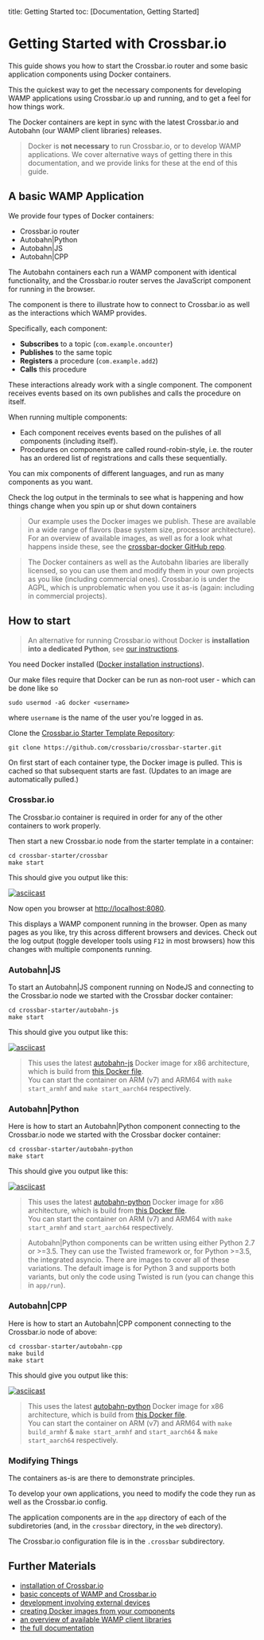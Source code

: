 title: Getting Started
toc: [Documentation, Getting Started]

# Getting Started with Crossbar.io

This guide shows you how to start the Crossbar.io router and some basic application components using Docker containers.

This the quickest way to get the necessary components for developing WAMP applications using Crossbar.io up and running, and to get a feel for how things work.

The Docker containers are kept in sync with the latest Crossbar.io and Autobahn (our WAMP client libraries) releases.

> Docker is **not necessary** to run Crossbar.io, or to develop WAMP applications. We cover alternative ways of getting there in this documentation, and we provide links for these at the end of this guide.

## A basic WAMP Application

We provide four types of Docker containers:

* Crossbar.io router
* Autobahn|Python
* Autobahn|JS
* Autobahn|CPP

The Autobahn containers each run a WAMP component with identical functionality, and the Crossbar.io router serves the JavaScript component for running in the browser.

The component is there to illustrate how to connect to Crossbar.io as well as the interactions which WAMP provides.

Specifically, each component:

* **Subscribes** to a topic (`com.example.oncounter`)
* **Publishes** to the same topic
* **Registers** a procedure (`com.example.add2`)
* **Calls** this procedure

These interactions already work with a single component. The component receives events based on its own publishes and calls the procedure on itself.

When running multiple components:

* Each component receives events based on the pulishes of all components (including itself).
* Procedures on components are called round-robin-style, i.e. the router has an ordered list of registrations and calls these sequentially.

You can mix components of different languages, and run as many components as you want.

Check the log output in the terminals to see what is happening and how things change when you spin up or shut down containers

> Our example uses the Docker images we publish. These are available in a wide range of flavors (base system size, processor architecture). For an overview of available images, as well as for a look what happens inside these, see the [crossbar-docker GitHub repo](https://github.com/crossbario/crossbar-docker).

> The Docker containers as well as the Autobahn libaries are liberally licensed, so you can use them and modify them in your own projects as you like (including commercial ones). Crossbar.io is under the AGPL, which is unproblematic when you use it as-is (again: including in commercial projects).


## How to start

> An alternative for running Crossbar.io without Docker is **installation into a dedicated Python**, see [our instructions](/docs/Installation/). 

You need Docker installed ([Docker installation instructions](https://docs.docker.com/engine/installation/)).

Our make files require that Docker can be run as non-root user - which can be done like so

```console
sudo usermod -aG docker <username>
```

where `username` is the name of the user you're logged in as.

Clone the [Crossbar.io Starter Template Repository](https://github.com/crossbario/crossbar-starter):

```console
git clone https://github.com/crossbario/crossbar-starter.git
```

On first start of each container type, the Docker image is pulled. This is cached so that subsequent starts are fast. (Updates to an image are automatically pulled.)

### Crossbar.io

The Crossbar.io container is required in order for any of the other containers to work properly.

Then start a new Crossbar.io node from the starter template in a container:

```console
cd crossbar-starter/crossbar
make start
```
This should give you output like this:

[![asciicast](https://asciinema.org/a/6ufqm00z2xmdb3xdnrrzf4es7.png)](https://asciinema.org/a/6ufqm00z2xmdb3xdnrrzf4es7)

Now open you browser at [http://localhost:8080](http://localhost:8080).

This displays a WAMP component running in the browser. Open as many pages as you like, try this across different browsers and devices. Check out the log output (toggle developer tools using `F12` in most browsers) how this changes with multiple components running.


### Autobahn|JS

To start an Autobahn|JS component running on NodeJS and connecting to the Crossbar.io node we started with the Crossbar docker container:

```console
cd crossbar-starter/autobahn-js
make start
```

This should give you output like this:

[![asciicast](https://asciinema.org/a/5bd3oco61umd4to8qxfixzbh4.png)](https://asciinema.org/a/5bd3oco61umd4to8qxfixzbh4)

> This uses the latest [autobahn-js](https://hub.docker.com/r/crossbario/autobahn-js/) Docker image for x86 architecture, which is build from [this Docker file](https://github.com/crossbario/crossbar-docker/blob/master/autobahn-js/x86_64/Dockerfile.alpine).     
You can start the container on ARM (v7) and ARM64 with `make start_armhf` and `make start_aarch64` respectively.

### Autobahn|Python

Here is how to start an Autobahn|Python component connecting to the Crossbar.io node we started with the Crossbar docker container:

```console
cd crossbar-starter/autobahn-python
make start
```

This should give you output like this:

[![asciicast](https://asciinema.org/a/a4d35xf82ylibi0jqwfje56b0.png)](https://asciinema.org/a/a4d35xf82ylibi0jqwfje56b0)

> This uses the latest [autobahn-python](https://hub.docker.com/r/crossbario/autobahn-python/) Docker image for x86 architecture, which is build from [this Docker file](https://github.com/crossbario/crossbar-docker/blob/master/autobahn-python/x86_64/Dockerfile.cpy3-alpine).     
You can start the container on ARM (v7) and ARM64 with `make start_armhf` and `start_aarch64` respectively.     

> Autobahn|Python components can be written using either Python 2.7 or >=3.5. They can use  the Twisted framework or, for Python >=3.5, the integrated asyncio. There are images to cover all of these variations. The default image is for Python 3 and supports both variants, but only the code using Twisted is run (you can change this in `app/run`).


### Autobahn|CPP

Here is how to start an Autobahn|CPP component connecting to the Crossbar.io node of above:

```console
cd crossbar-starter/autobahn-cpp
make build
make start
```

This should give you output like this:

[![asciicast](https://asciinema.org/a/aqpejunlkxbk8o4iuaz1lm9x8.png)](https://asciinema.org/a/aqpejunlkxbk8o4iuaz1lm9x8)

> This uses the latest [autobahn-python](https://hub.docker.com/r/crossbario/autobahn-cpp/) Docker image for x86 architecture, which is build from [this Docker file](https://github.com/crossbario/crossbar-docker/blob/master/autobahn-cpp/x86_64/Dockerfile.gcc).     
You can start the container on ARM (v7) and ARM64 with `make build_armhf` & `make start_armhf` and `start_aarch64` & `make start_aarch64` respectively.


### Modifying Things

The containers as-is are there to demonstrate principles.

To develop your own applications, you need to modify the code they run as well as the Crossbar.io config.

The application components are in the `app` directory of each of the subdiretories (and, in the `crossbar` directory, in the `web` directory).

The Crossbar.io configuration file is in the `.crossbar` subdirectory.

## Further Materials

* [installation of Crossbar.io](/docs/Installation)
* [basic concepts of WAMP and Crossbar.io](/docs/Basic-Concepts)
* [development involving external devices](/docs/Development-with-External-Devices)
* [creating Docker images from your components](/docs/Creating-Docker-Images)
* [an overview of available WAMP client libraries](/about/Supported-Languages/)
* [the full documentation](/docs/Table-of-Contents/)
